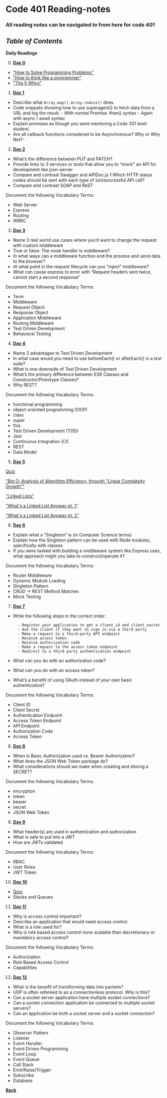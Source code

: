 # Code 401 Reading-notes

### All reading notes can be navigated to from here for code 401

## ***Table of Contents***

**Daily Readings**

0. <a href="https://github.com/scottie-l/reading-notes/blob/main/reading-notes-401/Prep.md">**Day 0**</a>

- <a href = "https://simpleprogrammer.com/solving-problems-breaking-it-down/">"How to Solve Programming Problems"</a>
- <a href = "https://www.freecodecamp.org/news/how-to-think-like-a-programmer-lessons-in-problem-solving-d1d8bf1de7d2/">"How to think like a programmer"</a>
- <a href = "https://www.mindtools.com/pages/article/newTMC_5W.htm">"The 5 Whys"</a>

1. <a href="https://github.com/scottie-l/reading-notes/blob/main/reading-notes-401/class-01.md">**Day 1**</a>

- Describe what `Array.map()`, `Array.reduce()` does.
- Code snippets showing how to use superagent() to fetch data from a URL and log the result.
        - With normal Promise .then() syntax
        - Again with async / await syntax
- Explain promises as though you were mentoring a Code 301 level student.
- Are all callback functions considered to be Asynchronous? Why or Why Not?-

2. <a href="https://github.com/scottie-l/reading-notes/blob/main/reading-notes-401/class-02.md">**Day 2**</a>

- What’s the difference between PUT and PATCH?
- Provide links to 3 services or tools that allow you to “mock” an API for development like json-server
- Compare and contrast Swagger and APIDoc.js 1 Which HTTP status codes should be sent with each type of (un)successful API call?
- Compare and contrast SOAP and ReST

Document the following Vocabulary Terms:

- Web Server
- Express
- Routing
- WRRC

3. <a href="https://github.com/scottie-l/reading-notes/blob/main/reading-notes-401/class-03.md">**Day 3**</a>

- Name 3 real world use cases where you’d want to change the request with custom middleware
- True or false: The route handler is middleware?
- In what ways can a middleware function end the process and send data to the browser?
- At what point in the request lifecycle can you “inject” middleware?
- What can cause express to error with “Request headers sent twice, cannot start a second response”

Document the following Vocabulary Terms:

- Term
- Middleware
- Request Object
- Response Object
- Application Middleware
- Routing Middleware
- Test Driven Development
- Behavioral Testing

4. <a href="https://github.com/scottie-l/reading-notes/blob/main/reading-notes-401/class-04.md">**Day 4**</a>

- Name 3 advantages to Test Driven Development
- In what case would you need to use beforeEach() or afterEach() in a test suite?
- What is one downside of Test Driven Development
- What’s the primary difference between ES6 Classes and Constructor/Prototype Classes?
- Why REST?

Document the following Vocabulary Terms:

- functional programming
- object-oriented programming (OOP)
- class
- super
- this
- Test Driven Development (TDD)
- Jest
- Continuous Integration (CI)
- REST
- Data Model

5. <a href="https://github.com/scottie-l/reading-notes/blob/main/reading-notes-401/class-05.md">**Day 5**</a>

<a href="https://github.com/scottie-l/reading-notes/blob/main/reading-notes-401/class-05.md">Quiz</a>

<a href = "https://codefellows.github.io/common_curriculum/data_structures_and_algorithms/Code_401/class-05/resources/big_oh.html">"Big O: Analysis of Algorithm Efficiency, through “Linear Complexity Growth”"</a>

<a href = "https://codefellows.github.io/common_curriculum/data_structures_and_algorithms/Code_401/class-05/resources/singly_linked_list.html">"Linked LIsts"</a>

<a href = "https://medium.com/basecs/whats-a-linked-list-anyway-part-1-d8b7e6508b9d">"What's a Linked List Anyway pt. 1"</a>

<a href = "https://medium.com/basecs/whats-a-linked-list-anyway-part-2-131d96f71996">"What's a Linked List Anyway pt. 2"</a>

6. <a href="https://github.com/scottie-l/reading-notes/blob/main/reading-notes-401/class-06.md">**Day 6**</a>

- Explain what a “Singleton” is (in Computer Science terms)
- Explain how the Singleton pattern can be used with Node modules, specifically with classes
- If you were tasked with building a middleware system like Express uses, what approach might you take to construct/operate it?

Document the following Vocabulary Terms:

- Router Middleware
- Dynamic Module Loading
- Singleton Pattern
- CRUD -> REST Method Matches
- Mock Testing

7. <a href="https://github.com/scottie-l/reading-notes/blob/main/reading-notes-401/class-07.md">**Day 7**</a>

- Write the following steps in the correct order:

        - Register your application to get a client_id and client_secret
        - Ask the client if they want to sign in via a third party
        - Make a request to a third-party API endpoint
        - Receive access token
        - Receive authorization code
        - Make a request to the access token endpoint
        - Redirect to a third party authentication endpoint

- What can you do with an authorization code?
- What can you do with an access token?
- What’s a benefit of using OAuth instead of your own basic authentication?

Document the following Vocabulary Terms:

- Client ID
- Client Secret
- Authentication Endpoint
- Access Token Endpoint
- API Endpoint
- Authorization Code
- Access Token

8. <a href="https://github.com/scottie-l/reading-notes/blob/main/reading-notes-401/class-08.md">**Day 8**</a>

- When is Basic Authorization used vs. Bearer Authorization?
- What does the JSON Web Token package do?
- What considerations should we make when creating and storing a SECRET?

Document the following Vocabulary Terms:

- encryption
- token
- bearer
- secret
- JSON Web Token

9. <a href="https://github.com/scottie-l/reading-notes/blob/main/reading-notes-401/class-09.md">**Day 9**</a>

- What header(s) are used in authentication and authorization
- What is safe to put into a JWT
- How are JWTs validated

Document the following Vocabulary Terms:

- RBAC
- User Roles
- JWT Token

10. <a href="https://github.com/scottie-l/reading-notes/blob/main/reading-notes-401/class-10.md">**Day 10**</a>

- <a href="https://github.com/scottie-l/reading-notes/blob/main/reading-notes-401/class-10.md">Quiz</a>
- Stacks and Queues

11. <a href="https://github.com/scottie-l/reading-notes/blob/main/reading-notes-401/class-11.md">**Day 11**</a>

- Why is access control important?
- Describe an application that would need access control.
- What is a role used for?
- Why is role based access control more scalable than discretionary or mandatory access control?

Document the following Vocabulary Terms:

- Authorization
- Role Based Access Control
- Capabilities

12. <a href="https://github.com/scottie-l/reading-notes/blob/main/reading-notes-401/class-12.md">**Day 12**</a>

- What is the benefit of transforming data into packets?
- UDP is often refereed to as a connectionless protocol. Why is this?
- Can a socket server application have multiple socket connections?
- Can a socket connection application be connected to multiple socket servers?
- Can an application be both a socket server and a socket connection?

Document the following Vocabulary Terms:

- Observer Pattern
- Listener
- Event Handler
- Event Driven Programming
- Event Loop
- Event Queue
- Call Stack
- Emit/Raise/Trigger
- Subscribe
- Database

<a href = "https://github.com/scottie-l/reading-notes">**Back**</a>
